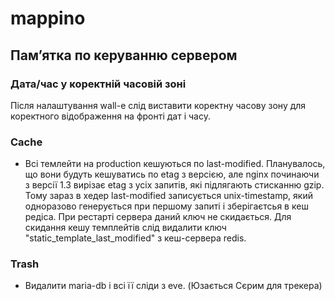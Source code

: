 # mappino #



## Пам’ятка по керуванню сервером ##

### Дата/час у коректній часовій зоні ###
Після налаштування wall-e слід виставити коректну часову зону для коректного відображення на фронті дат і часу.

### Cache ###
* Всі темлейти на production кешуються по last-modified. Планувалось, що вони будуть кешуватись по etag з версією, але nginx починаючи з версії 1.3 вирізає etag з усіх запитів, які підлягають стисканню gzip. Тому зараз в хедер last-modified записується unix-timestamp, який одноразово генерується при першому запиті і зберігаєтсья в кеш редіса. При рестарті сервера даний ключ не скидається.  Для скидання кешу темплейтів слід видалити ключ "static_template_last_modified" з кеш-сервера redis.

### Trash ###
* Видалити maria-db і всі її сліди з eve. (Юзається Сєрим для трекера)